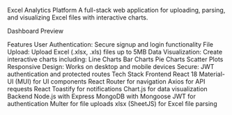 Excel Analytics Platform
A full-stack web application for uploading, parsing, and visualizing Excel files with interactive charts.

Dashboard Preview

Features
User Authentication: Secure signup and login functionality
File Upload: Upload Excel (.xlsx, .xls) files up to 5MB
Data Visualization: Create interactive charts including:
Line Charts
Bar Charts
Pie Charts
Scatter Plots
Responsive Design: Works on desktop and mobile devices
Secure: JWT authentication and protected routes
Tech Stack
Frontend
React 18
Material-UI (MUI) for UI components
React Router for navigation
Axios for API requests
React Toastify for notifications
Chart.js for data visualization
Backend
Node.js with Express
MongoDB with Mongoose
JWT for authentication
Multer for file uploads
xlsx (SheetJS) for Excel file parsing
